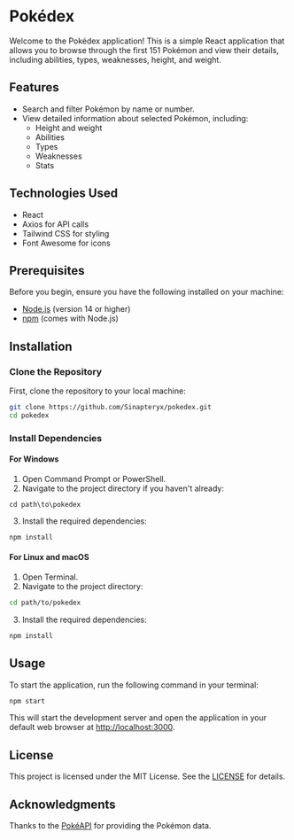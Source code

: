 # Pokédex

Welcome to the Pokédex application! This is a simple React application that allows you to browse through the first 151 Pokémon and view their details, including abilities, types, weaknesses, height, and weight.

## Features

- Search and filter Pokémon by name or number.
- View detailed information about selected Pokémon, including:
  - Height and weight
  - Abilities
  - Types
  - Weaknesses
  - Stats

## Technologies Used

- React
- Axios for API calls
- Tailwind CSS for styling
- Font Awesome for icons

## Prerequisites

Before you begin, ensure you have the following installed on your machine:

- [Node.js](https://nodejs.org/) (version 14 or higher)
- [npm](https://www.npmjs.com/) (comes with Node.js)

## Installation

### Clone the Repository

First, clone the repository to your local machine:

```bash
git clone https://github.com/Sinapteryx/pokedex.git
cd pokedex
```

### Install Dependencies
#### For Windows
1. Open Command Prompt or PowerShell.
2. Navigate to the project directory if you haven't already:
```basg
cd path\to\pokedex
```
3. Install the required dependencies:
```bash
npm install
```

#### For Linux and macOS
1. Open Terminal.
2. Navigate to the project directory:
```bash
cd path/to/pokedex
```
3. Install the required dependencies:
```bash
npm install
```

## Usage
To start the application, run the following command in your terminal:
```bash
npm start
```
This will start the development server and open the application in your default web browser at [http://localhost:3000](http://localhost:3000).

## License
This project is licensed under the MIT License. See the [LICENSE](https://opensource.org/license/mit) for details.

## Acknowledgments
Thanks to the [PokéAPI](https://pokeapi.co/) for providing the Pokémon data.